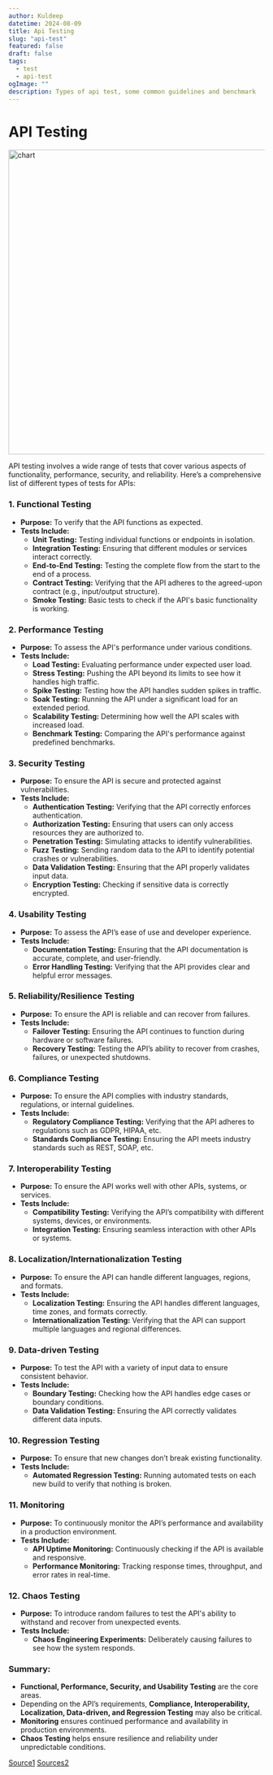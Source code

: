 ```yaml
---
author: Kuldeep
datetime: 2024-08-09
title: Api Testing
slug: "api-test"
featured: false
draft: false
tags:
  - test
  - api-test
ogImage: ""
description: Types of api test, some common guidelines and benchmark
---
```


# API Testing

<img src="https://miro.medium.com/v2/resize:fit:1100/format:webp/0*2CfrdDKdfOmfB8Z9.gif" alt="chart" width="600px">

API testing involves a wide range of tests that cover various aspects of functionality, performance, security, and reliability. Here’s a comprehensive list of different types of tests for APIs:

### 1. **Functional Testing**
   - **Purpose:** To verify that the API functions as expected.
   - **Tests Include:**
     - **Unit Testing:** Testing individual functions or endpoints in isolation.
     - **Integration Testing:** Ensuring that different modules or services interact correctly.
     - **End-to-End Testing:** Testing the complete flow from the start to the end of a process.
     - **Contract Testing:** Verifying that the API adheres to the agreed-upon contract (e.g., input/output structure).
     - **Smoke Testing:** Basic tests to check if the API's basic functionality is working.

### 2. **Performance Testing**
   - **Purpose:** To assess the API's performance under various conditions.
   - **Tests Include:**
     - **Load Testing:** Evaluating performance under expected user load.
     - **Stress Testing:** Pushing the API beyond its limits to see how it handles high traffic.
     - **Spike Testing:** Testing how the API handles sudden spikes in traffic.
     - **Soak Testing:** Running the API under a significant load for an extended period.
     - **Scalability Testing:** Determining how well the API scales with increased load.
     - **Benchmark Testing:** Comparing the API's performance against predefined benchmarks.

### 3. **Security Testing**
   - **Purpose:** To ensure the API is secure and protected against vulnerabilities.
   - **Tests Include:**
     - **Authentication Testing:** Verifying that the API correctly enforces authentication.
     - **Authorization Testing:** Ensuring that users can only access resources they are authorized to.
     - **Penetration Testing:** Simulating attacks to identify vulnerabilities.
     - **Fuzz Testing:** Sending random data to the API to identify potential crashes or vulnerabilities.
     - **Data Validation Testing:** Ensuring that the API properly validates input data.
     - **Encryption Testing:** Checking if sensitive data is correctly encrypted.

### 4. **Usability Testing**
   - **Purpose:** To assess the API’s ease of use and developer experience.
   - **Tests Include:**
     - **Documentation Testing:** Ensuring that the API documentation is accurate, complete, and user-friendly.
     - **Error Handling Testing:** Verifying that the API provides clear and helpful error messages.

### 5. **Reliability/Resilience Testing**
   - **Purpose:** To ensure the API is reliable and can recover from failures.
   - **Tests Include:**
     - **Failover Testing:** Ensuring the API continues to function during hardware or software failures.
     - **Recovery Testing:** Testing the API’s ability to recover from crashes, failures, or unexpected shutdowns.

### 6. **Compliance Testing**
   - **Purpose:** To ensure the API complies with industry standards, regulations, or internal guidelines.
   - **Tests Include:**
     - **Regulatory Compliance Testing:** Verifying that the API adheres to regulations such as GDPR, HIPAA, etc.
     - **Standards Compliance Testing:** Ensuring the API meets industry standards such as REST, SOAP, etc.

### 7. **Interoperability Testing**
   - **Purpose:** To ensure the API works well with other APIs, systems, or services.
   - **Tests Include:**
     - **Compatibility Testing:** Verifying the API’s compatibility with different systems, devices, or environments.
     - **Integration Testing:** Ensuring seamless interaction with other APIs or systems.

### 8. **Localization/Internationalization Testing**
   - **Purpose:** To ensure the API can handle different languages, regions, and formats.
   - **Tests Include:**
     - **Localization Testing:** Ensuring the API handles different languages, time zones, and formats correctly.
     - **Internationalization Testing:** Verifying that the API can support multiple languages and regional differences.

### 9. **Data-driven Testing**
   - **Purpose:** To test the API with a variety of input data to ensure consistent behavior.
   - **Tests Include:**
     - **Boundary Testing:** Checking how the API handles edge cases or boundary conditions.
     - **Data Validation Testing:** Ensuring the API correctly validates different data inputs.

### 10. **Regression Testing**
   - **Purpose:** To ensure that new changes don’t break existing functionality.
   - **Tests Include:**
     - **Automated Regression Testing:** Running automated tests on each new build to verify that nothing is broken.

### 11. **Monitoring**
   - **Purpose:** To continuously monitor the API’s performance and availability in a production environment.
   - **Tests Include:**
     - **API Uptime Monitoring:** Continuously checking if the API is available and responsive.
     - **Performance Monitoring:** Tracking response times, throughput, and error rates in real-time.

### 12. **Chaos Testing**
   - **Purpose:** To introduce random failures to test the API's ability to withstand and recover from unexpected events.
   - **Tests Include:**
     - **Chaos Engineering Experiments:** Deliberately causing failures to see how the system responds.

### Summary:
- **Functional, Performance, Security, and Usability Testing** are the core areas.
- Depending on the API’s requirements, **Compliance, Interoperability, Localization, Data-driven, and Regression Testing** may also be critical.
- **Monitoring** ensures continued performance and availability in production environments. 
- **Chaos Testing** helps ensure resilience and reliability under unpredictable conditions.


[Source1](https://blog.bytebytego.com/p/ep83-explaining-9-types-of-api-testing?open=false#%C2%A7explaining-types-of-api-testing)
[Sources2](https://muuktest.com/blog/types-of-api-testing)
